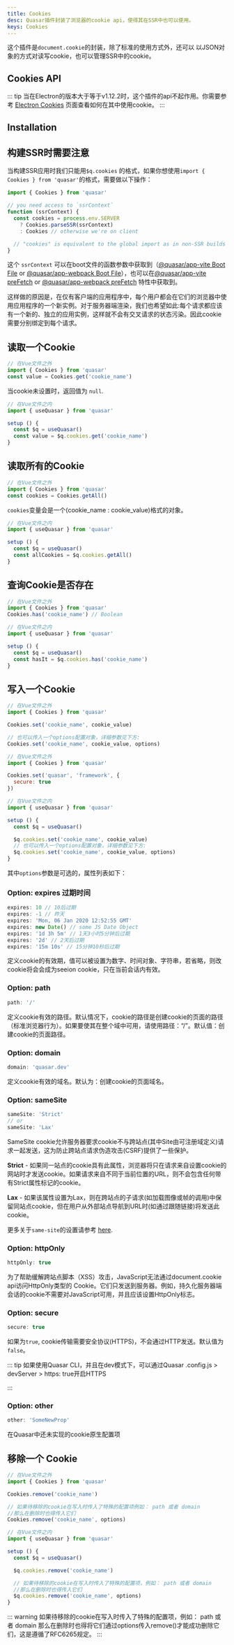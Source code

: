 ```yaml
---
title: Cookies
desc: Quasar插件封装了浏览器的cookie api，使得其在SSR中也可以使用。
keys: Cookies
---
```


这个插件是`document.cookie`的封装，除了标准的使用方式外，还可以 以JSON对象的方式对读写cookie，也可以管理SSR中的cookie。

## Cookies API

<doc-api file="Cookies" />

::: tip
当在Electron的版本大于等于v1.12.2时，这个插件的api不起作用。你需要参考 [Electron Cookies](https://www.electronjs.org/docs/api/cookies) 页面查看如何在其中使用cookie。
:::

## Installation

<doc-installation plugins="Cookies" />

## 构建SSR时需要注意
当构建SSR应用时我们只能用`$q.cookies` 的格式，如果你想使用`import { Cookies } from 'quasar'`的格式，需要做以下操作：


```js
import { Cookies } from 'quasar'

// you need access to `ssrContext`
function (ssrContext) {
  const cookies = process.env.SERVER
    ? Cookies.parseSSR(ssrContext)
    : Cookies // otherwise we're on client

  // "cookies" is equivalent to the global import as in non-SSR builds
}
```

这个 `ssrContext` 可以在boot文件的函数参数中获取到（[@quasar/app-vite Boot File](/quasar-cli-vite/boot-files) or [@quasar/app-webpack Boot File](/quasar-cli-webpack/boot-files)），也可以在[@quasar/app-vite preFetch](/quasar-cli-vite/prefetch-feature) or [@quasar/app-webpack preFetch](/quasar-cli-webpack/prefetch-feature) 特性中获取到。


这样做的原因是，在仅有客户端的应用程序中，每个用户都会在它们的浏览器中使用应用程序的一个新实例。对于服务器端渲染，我们也希望如此:每个请求都应该有一个新的、独立的应用实例，这样就不会有交叉请求的状态污染。因此cookie需要分别绑定到每个请求。

## 读取一个Cookie

```js
// 在Vue文件之外
import { Cookies } from 'quasar'
const value = Cookies.get('cookie_name')
```
当cookie未设置时，返回值为 `null`.

```js
// 在Vue文件之内
import { useQuasar } from 'quasar'

setup () {
  const $q = useQuasar()
  const value = $q.cookies.get('cookie_name')
}
```

## 读取所有的Cookie

```js
// 在Vue文件之外
import { Cookies } from 'quasar'
const cookies = Cookies.getAll()
```

`cookies`变量会是一个(cookie_name : cookie_value)格式的对象。
```js
// 在Vue文件之内
import { useQuasar } from 'quasar'

setup () {
  const $q = useQuasar()
  const allCookies = $q.cookies.getAll()
}
```

## 查询Cookie是否存在

```js
// 在Vue文件之外
import { Cookies } from 'quasar'
Cookies.has('cookie_name') // Boolean
```

```js
// 在Vue文件之内
import { useQuasar } from 'quasar'

setup () {
  const $q = useQuasar()
  const hasIt = $q.cookies.has('cookie_name')
}
```

## 写入一个Cookie

```js
// 在Vue文件之外
import { Cookies } from 'quasar'

Cookies.set('cookie_name', cookie_value)

// 也可以传入一个options配置对象，详细参数见下方:
Cookies.set('cookie_name', cookie_value, options)
```

```js
// 在Vue文件之外
import { Cookies } from 'quasar'

Cookies.set('quasar', 'framework', {
  secure: true
})
```

```js
// 在Vue文件之内
import { useQuasar } from 'quasar'

setup () {
  const $q = useQuasar()

  $q.cookies.set('cookie_name', cookie_value)
  // 也可以传入一个options配置对象，详细参数见下方:
  $q.cookies.set('cookie_name', cookie_value, options)
}
```
其中`options`参数是可选的，属性列表如下：

### Option: expires 过期时间

```js
expires: 10 // 10后过期
expires: -1 // 昨天
expires: 'Mon, 06 Jan 2020 12:52:55 GMT'
expires: new Date() // some JS Date Object
expires: '1d 3h 5m' // 1天3小时5分钟后过期
expires: '2d' // 2天后过期
expires: '15m 10s' // 15分钟10秒后过期
```
定义cookie的有效期，值可以被设置为数字、时间对象、字符串，若省略，则改cookie将会会成为seeion cookie，只在当前会话内有效。

### Option: path

```js
path: '/'
```
定义cookie有效的路径。默认情况下，cookie的路径是创建cookie的页面的路径（标准浏览器行为）。如果要使其在整个域中可用，请使用路径：“/”。默认值：创建cookie的页面路径。


### Option: domain

```js
domain: 'quasar.dev'
```

定义cookie有效的域名。默认为：创建cookie的页面域名。

### Option: sameSite

```js
sameSite: 'Strict'
// or
sameSite: 'Lax'
```
SameSite cookie允许服务器要求cookie不与跨站点(其中Site由可注册域定义)请求一起发送，这为防止跨站点请求伪造攻击(CSRF)提供了一些保护。


**Strict** - 如果同一站点的cookie具有此属性，浏览器将只在请求来自设置cookie的网站时才发送cookie。如果请求来自不同于当前位置的URL，则不会包含任何带有Strict属性标记的cookie。

**Lax** - 如果该属性设置为Lax，则在跨站点的子请求(如加载图像或帧的调用)中保留同站点cookie，但在用户从外部站点导航到URL时(如通过跟随链接)将发送此cookie。

更多关于`same-site`的设置请参考 [here](https://web.dev/samesite-cookies-explained/).

### Option: httpOnly

```js
httpOnly: true
```

为了帮助缓解跨站点脚本（XSS）攻击，JavaScript无法通过document.cookie api访问HttpOnly类型的 Cookie。它们只发送到服务器。例如，持久化服务器端会话的cookie不需要对JavaScript可用，并且应该设置HttpOnly标志。

### Option: secure

```js
secure: true
```

如果为`true`, cookie传输需要安全协议(HTTPS)，不会通过HTTP发送。默认值为`false`。

::: tip
如果使用Quasar CLI，并且在dev模式下，可以通过Quasar .config.js > devServer > https: true开启HTTPS

:::

### Option: other

```js
other: 'SomeNewProp'
```
在Quasar中还未实现的cookie原生配置项

## 移除一个 Cookie
```js
// 在Vue文件之外
import { Cookies } from 'quasar'

Cookies.remove('cookie_name')

// 如果待移除的cookie在写入时传入了特殊的配置项例如： path 或者 domain
//那么在删除时也得传入它们
Cookies.remove('cookie_name', options)
```

```js
// 在Vue文件之内
import { useQuasar } from 'quasar'

setup () {
  const $q = useQuasar()

  $q.cookies.remove('cookie_name')

  // 如果待移除的cookie在写入时传入了特殊的配置项，例如： path 或者 domain
  //那么在删除时也得传入它们
  $q.cookies.remove('cookie_name', options)
}
```

::: warning
如果待移除的cookie在写入时传入了特殊的配置项，例如： path 或者 domain
那么在删除时也得将它们通过options传入remove()才能成功删除它们，这是遵循了RFC6265规定。
:::
